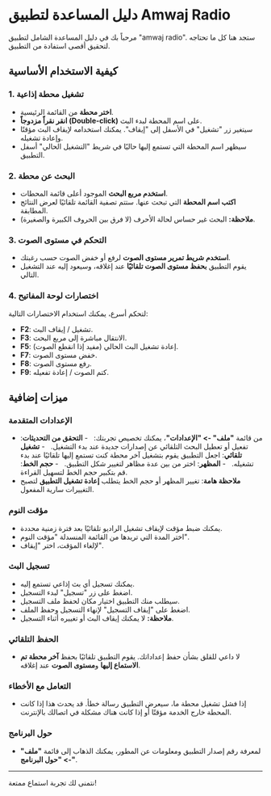 # دليل المساعدة لتطبيق Amwaj Radio

مرحباً بك في دليل المساعدة الشامل لتطبيق "amwaj radio". ستجد هنا كل ما تحتاجه لتحقيق أقصى استفادة من التطبيق.

## كيفية الاستخدام الأساسية

### 1. تشغيل محطة إذاعية
- **اختر محطة** من القائمة الرئيسية.
- **انقر نقراً مزدوجاً (Double-click)** على اسم المحطة لبدء البث.
- سيتغير زر "تشغيل" في الأسفل إلى "إيقاف". يمكنك استخدامه لإيقاف البث مؤقتًا وإعادة تشغيله.
- سيظهر اسم المحطة التي تستمع إليها حاليًا في شريط "التشغيل الحالي" أسفل التطبيق.

### 2. البحث عن محطة
- **استخدم مربع البحث** الموجود أعلى قائمة المحطات.
- **اكتب اسم المحطة** التي تبحث عنها. ستتم تصفية القائمة تلقائيًا لعرض النتائج المطابقة.
- **ملاحظة:** البحث غير حساس لحالة الأحرف (لا فرق بين الحروف الكبيرة والصغيرة).

### 3. التحكم في مستوى الصوت
- **استخدم شريط تمرير مستوى الصوت** لرفع أو خفض الصوت حسب رغبتك.
- يقوم التطبيق **بحفظ مستوى الصوت تلقائيًا** عند إغلاقه، وسيعود إليه عند التشغيل التالي.

### 4. اختصارات لوحة المفاتيح
لتحكم أسرع، يمكنك استخدام الاختصارات التالية:
- **F2**: تشغيل / إيقاف البث.
- **F3**: الانتقال مباشرة إلى مربع البحث.
- **F5**: إعادة تشغيل البث الحالي (مفيد إذا انقطع الصوت).
- **F7**: خفض مستوى الصوت.
- **F8**: رفع مستوى الصوت.
- **F9**: كتم الصوت / إعادة تفعيله.

## ميزات إضافية

### الإعدادات المتقدمة
- من قائمة **"ملف" -> "الإعدادات"**، يمكنك تخصيص تجربتك:
&nbsp;   - **التحقق من التحديثات**: تفعيل أو تعطيل البحث التلقائي عن إصدارات جديدة عند بدء التشغيل.
&nbsp;   - **تشغيل تلقائي**: اجعل التطبيق يقوم بتشغيل آخر محطة كنت تستمع إليها تلقائيًا عند بدء تشغيله.
&nbsp;   - **المظهر**: اختر من بين عدة مظاهر لتغيير شكل التطبيق.
&nbsp;   - **حجم الخط**: قم بتكبير حجم الخط لتسهيل القراءة.
- **ملاحظة هامة**: تغيير المظهر أو حجم الخط يتطلب **إعادة تشغيل التطبيق** لتصبح التغييرات سارية المفعول.

### مؤقت النوم
- يمكنك ضبط مؤقت لإيقاف تشغيل الراديو تلقائيًا بعد فترة زمنية محددة.
- اختر المدة التي تريدها من القائمة المنسدلة "مؤقت النوم".
- لإلغاء المؤقت، اختر "إيقاف".

### تسجيل البث
- يمكنك تسجيل أي بث إذاعي تستمع إليه.
- اضغط على زر "تسجيل" لبدء التسجيل.
- سيطلب منك التطبيق اختيار مكان لحفظ ملف التسجيل.
- اضغط على "إيقاف التسجيل" لإنهاء التسجيل وحفظ الملف.
- **ملاحظة:** لا يمكنك إيقاف البث أو تغييره أثناء التسجيل.

### الحفظ التلقائي
- لا داعي للقلق بشأن حفظ إعداداتك. يقوم التطبيق تلقائيًا بحفظ **آخر محطة تم الاستماع إليها** و**مستوى الصوت** عند إغلاقه.

### التعامل مع الأخطاء
- إذا فشل تشغيل محطة ما، سيعرض التطبيق رسالة خطأ. قد يحدث هذا إذا كانت المحطة خارج الخدمة مؤقتًا أو إذا كانت هناك مشكلة في اتصالك بالإنترنت.

### حول البرنامج
- لمعرفة رقم إصدار التطبيق ومعلومات عن المطور، يمكنك الذهاب إلى قائمة **"ملف" -> "حول البرنامج"**.

---
نتمنى لك تجربة استماع ممتعة!
